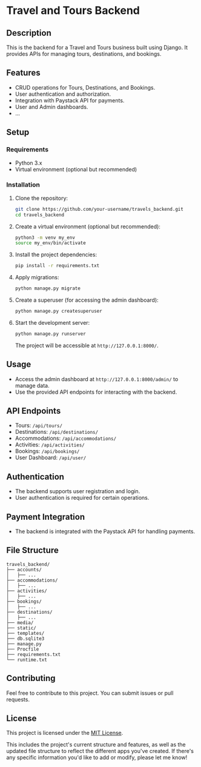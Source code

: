 # Travel and Tours Backend

## Description

This is the backend for a Travel and Tours business built using Django. It provides APIs for managing tours, destinations, and bookings.

## Features

- CRUD operations for Tours, Destinations, and Bookings.
- User authentication and authorization.
- Integration with Paystack API for payments.
- User and Admin dashboards.
- ...

## Setup

### Requirements

- Python 3.x
- Virtual environment (optional but recommended)

### Installation

1. Clone the repository:

   ```bash
   git clone https://github.com/your-username/travels_backend.git
   cd travels_backend
   ```

2. Create a virtual environment (optional but recommended):

   ```bash
   python3 -m venv my_env
   source my_env/bin/activate
   ```

3. Install the project dependencies:

   ```bash
   pip install -r requirements.txt
   ```

4. Apply migrations:

   ```bash
   python manage.py migrate
   ```

5. Create a superuser (for accessing the admin dashboard):

   ```bash
   python manage.py createsuperuser
   ```

6. Start the development server:

   ```bash
   python manage.py runserver
   ```

   The project will be accessible at `http://127.0.0.1:8000/`.

## Usage

- Access the admin dashboard at `http://127.0.0.1:8000/admin/` to manage data.
- Use the provided API endpoints for interacting with the backend.

## API Endpoints

- Tours: `/api/tours/`
- Destinations: `/api/destinations/`
- Accommodations: `/api/accommodations/`
- Activities: `/api/activities/`
- Bookings: `/api/bookings/`
- User Dashboard: `/api/user/`

## Authentication

- The backend supports user registration and login.
- User authentication is required for certain operations.

## Payment Integration

- The backend is integrated with the Paystack API for handling payments.

## File Structure

```
travels_backend/
├── accounts/
│   ├── ...
├── accommodations/
│   ├── ...
├── activities/
│   ├── ...
├── bookings/
│   ├── ...
├── destinations/
│   ├── ...
├── media/
├── static/
├── templates/
├── db.sqlite3
├── manage.py
├── Procfile
├── requirements.txt
└── runtime.txt
```

## Contributing

Feel free to contribute to this project. You can submit issues or pull requests.

## License

This project is licensed under the [MIT License](LICENSE).


This includes the project's current structure and features, as well as the updated file structure to reflect the different apps you've created. If there's any specific information you'd like to add or modify, please let me know!


